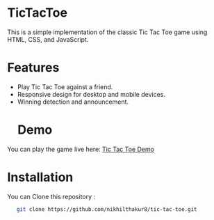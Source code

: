 # TicTacToe
This is a simple implementation of the classic Tic Tac Toe game using HTML, CSS, and JavaScript.
# Features
- Play Tic Tac Toe against a friend.
  <br>
- Responsive design for desktop and mobile devices.
  <br>
- Winning detection and announcement.
  <br>
  # Demo 
You can play the game live here: [Tic Tac Toe Demo](https://nikhiltictactoe.netlify.app/)
# Installation
You can Clone this repository :
```bash
   git clone https://github.com/nikhilthakur8/tic-tac-toe.git
